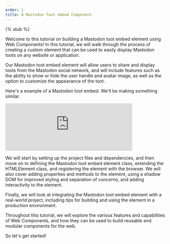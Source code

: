 ```yaml
---
order: 1
title: A Mastodon Toot embed Component.
---
```


{% stub %}

Welcome to this tutorial on building a Mastodon toot embed element using Web Components! In this tutorial, we will walk
through the process of creating a custom element that can be used to easily display Mastodon toots on any website or
application.

Our Mastodon toot embed element will allow users to share and display toots from the Mastodon social network, and will
include features such as the ability to show or hide the user handle and avatar image, as well as the option to
customize the appearance of the toot.

Here's a example of a Mastodon toot embed. We'll be making something similar.

<iframe src="https://fosstodon.org/@koddsson/109535622423696807/embed" class="mastodon-embed" style="max-width: 100%; border: 0" width="400" allowfullscreen="allowfullscreen"></iframe><script src="https://fosstodon.org/embed.js" async="async"></script>

We will start by setting up the project files and dependencies, and then move on to defining the Mastodon toot embed
element class, extending the HTMLElement class, and registering the element with the browser. We will also cover adding
properties and methods to the element, using a shadow DOM for improved styling and separation of concerns, and adding
interactivity to the element.

Finally, we will look at integrating the Mastodon toot embed element with a real-world project, including tips for
building and using the element in a production environment.

Throughout this tutorial, we will explore the various features and capabilities of Web Components, and how they can be
used to build reusable and modular components for the web.

So let's get started!

